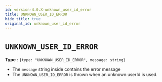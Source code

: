 ```yaml
---
id: version-4.0.X-unknown_user_id_error
title: UNKNOWN_USER_ID_ERROR
hide_title: true
original_id: unknown_user_id_error
---
```


# `UNKNOWN_USER_ID_ERROR`
**Type** : ``{type: "UNKNOWN_USER_ID_ERROR", message: string}``
- The `message` string inside contains the error message
- The `UNKNOWN_USER_ID_ERROR` is thrown when an unknown userId is used.